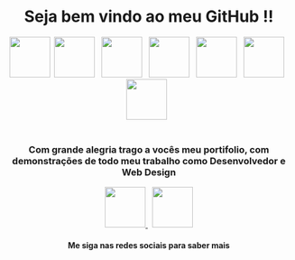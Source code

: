 <head>
    <link rel="stylesheet" href="https://cdn.jsdelivr.net/gh/devicons/devicon@v2.14.0/devicon.min.css">
</head>

<i class="devicon-html5-plain-wordmark colored"></i>
<div align="center">
    <h1> Seja bem vindo ao meu GitHub !!</h1>
</div>

<div align="center">
    <img height="72" src="https://cdn.jsdelivr.net/gh/devicons/devicon/icons/html5/html5-original-wordmark.svg" />&nbsp;
    <img height="72" src="https://cdn.jsdelivr.net/gh/devicons/devicon/icons/css3/css3-original-wordmark.svg" /> &nbsp;
    <img height="72" src="https://cdn.jsdelivr.net/gh/devicons/devicon/icons/angularjs/angularjs-original.svg" /> &nbsp;
    <img height="72" src="https://cdn.jsdelivr.net/gh/devicons/devicon/icons/postgresql/postgresql-original.svg" /> &nbsp;
    <img height="72" src="https://cdn.jsdelivr.net/gh/devicons/devicon/icons/git/git-original.svg" /> &nbsp;
    <img height="72" src="https://cdn.jsdelivr.net/gh/devicons/devicon/icons/adonisjs/adonisjs-original.svg" /> &nbsp;
    <img height="72" src="https://cdn.jsdelivr.net/gh/devicons/devicon/icons/react/react-original.svg" /> &nbsp;
</div>
<br>
<div align="center">
    <h3>Com grande alegria trago a vocês meu portifolio, com demonstrações de todo meu trabalho como Desenvolvedor e Web
        Design</h3>
    <a href="https://www.facebook.com/VitorCostaTI"> <img height="72"
            src="https://cdn.jsdelivr.net/gh/devicons/devicon/icons/facebook/facebook-original.svg" /> </a> &nbsp;
    <a href="https://www.linkedin.com/in/vitor-costa-10566b22a/">
        <img height="72" src="https://cdn.jsdelivr.net/gh/devicons/devicon/icons/linkedin/linkedin-original.svg" />
    </a>
    <h4> Me siga nas redes sociais para saber mais </h4>
</div>
